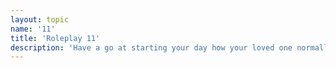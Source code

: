 ```yaml
---
layout: topic
name: '11'
title: 'Roleplay 11'
description: 'Have a go at starting your day how your loved one normally would. How did it work for you?'
---
```

